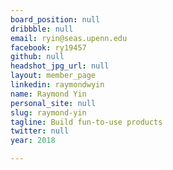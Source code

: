 ```yaml
---
board_position: null
dribbble: null
email: ryin@seas.upenn.edu
facebook: ry19457
github: null
headshot_jpg_url: null
layout: member_page
linkedin: raymondwyin
name: Raymond Yin
personal_site: null
slug: raymond-yin
tagline: Build fun-to-use products
twitter: null
year: 2018

---
```

